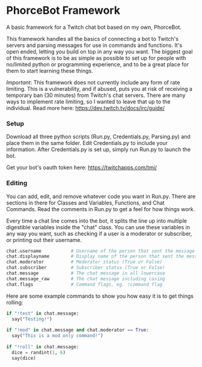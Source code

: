 # PhorceBot Framework
A basic framework for a Twitch chat bot based on my own, PhorceBot.

This framework handles all the basics of connecting a bot to Twitch's servers and parsing messages for use in commands and functions. It's open ended, letting you build on top in any way you want. The biggest goal of this framework is to be as simple as possible to set up for people with no/limited python or programming experience, and to be a great place for them to start learning these things.

_Important_: This framework does not currently include any form of rate limiting. This is a vulnerability, and if abused, puts you at risk of receiving a temporary ban (30 minutes) from Twitch's chat servers. There are many ways to implement rate limiting, so I wanted to leave that up to the individual. Read more here: https://dev.twitch.tv/docs/irc/guide/

### Setup
Download all three python scripts (Run.py, Credentials.py, Parsing.py) and place them in the same folder. Edit Credentials.py to include your information. After Credentials.py is set up, simply run Run.py to launch the bot.

Get your bot's oauth token here: https://twitchapps.com/tmi/

### Editing
You can add, edit, and remove whatever code you want in Run.py. There are sections in there for Classes and Variables, Functions, and Chat Commands. Read the comments in Run.py to get a feel for how things work.

Every time a chat line comes into the bot, it splits the line up into multiple digestible variables inside the "chat" class. You can use these variables in any way you want, such as checking if a user is a moderator or subscriber, or printing out their username.
```py
chat.username           # Username of the person that sent the message (Usernames are all lowercase)
chat.displayname        # Display name of the person that sent the message (Includes casing)
chat.moderator          # Moderator status (True or False)
chat.subscriber         # Subscriber status (True or False)
chat.message            # The chat message in all lowercase
chat.message_raw        # The chat message including casing
chat.flags              # Command flags, eg. !command flag
```

Here are some example commands to show you how easy it is to get things rolling:
```py
if "!test" in chat.message:
  say("Testing!")
  
if "!mod" in chat.message and chat.moderator == True:
  say("This is a mod only command!")
  
if "!roll" in chat.message:
  dice = randint(1, 6)
  say(dice)
```
